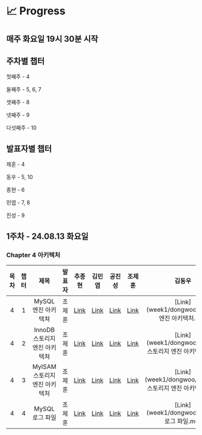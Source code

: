 # 📈 Progress

## 매주 화요일 19시 30분 시작

## 주차별 챕터
첫째주 - 4

둘째주 - 5, 6, 7

셋째주 - 8

넷째주 - 9

다섯째주 - 10

## 발표자별 챕터
제훈 - 4

동우 - 5, 10

종현 - 6

민엽 - 7, 8

진성 - 9

## 1주차 - 24.08.13 화요일
### Chapter 4 아키텍처

| 목차 | 챕터 |         제목          | 발표자 |                  추종현                   |                 김민엽                  |   공진성    |   조제훈    |               김동우                |
|:--:|:--:|:-------------------:|:---:|:--------------------------------------:|:------------------------------------:|:--------:|:--------:|:--------------------------------:|
| 4  | 1  |    MySQL 엔진 아키텍쳐    | 조제훈 | [Link]() | [Link]() | [Link]() | [Link]() | [Link](week1/dongwoo/MySQL 엔진 아키텍처.md) |
| 4  | 2  | InnoDB 스토리지 엔진 아키텍쳐 | 조제훈 |                [Link]()                | [Link]() | [Link]() | [Link]() | [Link](week1/dongwoo/InnoDB 스토리지 엔진 아키텍쳐.md) |
| 4  | 3  | MyISAM 스토리지 엔진 아키텍처 | 조제훈 |                [Link]()                | [Link]() | [Link]() | [Link]() | [Link](week1/dongwoo/MyISAM 스토리지 엔진 아키텍처.md) |
| 4  | 4  |     MySQL 로그 파일     | 조제훈 |                [Link]()                | [Link]() | [Link]() | [Link]() | [Link](week1/dongwoo/MySQL 로그 파일.md) |